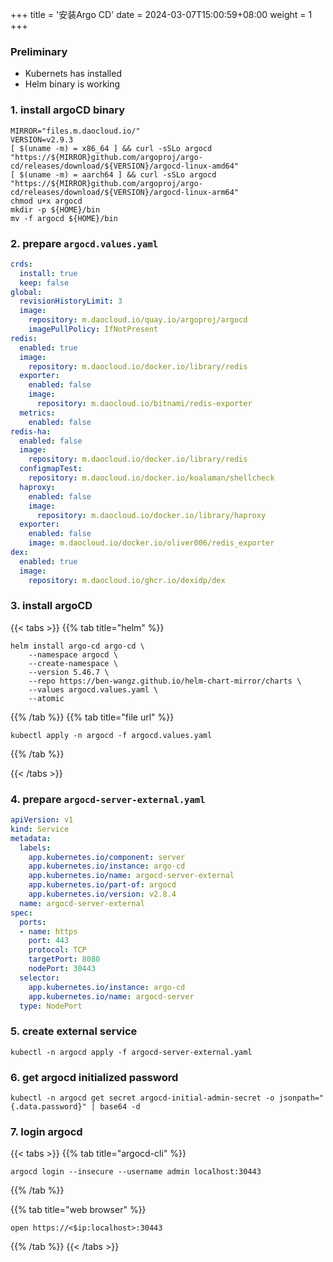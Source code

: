 +++
title = '安装Argo CD'
date = 2024-03-07T15:00:59+08:00
weight = 1
+++

### Preliminary
- Kubernets has installed
- Helm binary is working

### 1. install argoCD binary
```shell
MIRROR="files.m.daocloud.io/"
VERSION=v2.9.3
[ $(uname -m) = x86_64 ] && curl -sSLo argocd "https://${MIRROR}github.com/argoproj/argo-cd/releases/download/${VERSION}/argocd-linux-amd64"
[ $(uname -m) = aarch64 ] && curl -sSLo argocd "https://${MIRROR}github.com/argoproj/argo-cd/releases/download/${VERSION}/argocd-linux-arm64"
chmod u+x argocd
mkdir -p ${HOME}/bin
mv -f argocd ${HOME}/bin
```

### 2. prepare `argocd.values.yaml`

```yaml
crds:
  install: true
  keep: false
global:
  revisionHistoryLimit: 3
  image:
    repository: m.daocloud.io/quay.io/argoproj/argocd
    imagePullPolicy: IfNotPresent
redis:
  enabled: true
  image:
    repository: m.daocloud.io/docker.io/library/redis
  exporter:
    enabled: false
    image:
      repository: m.daocloud.io/bitnami/redis-exporter
  metrics:
    enabled: false
redis-ha:
  enabled: false
  image:
    repository: m.daocloud.io/docker.io/library/redis
  configmapTest:
    repository: m.daocloud.io/docker.io/koalaman/shellcheck
  haproxy:
    enabled: false
    image:
      repository: m.daocloud.io/docker.io/library/haproxy
  exporter:
    enabled: false
    image: m.daocloud.io/docker.io/oliver006/redis_exporter
dex:
  enabled: true
  image:
    repository: m.daocloud.io/ghcr.io/dexidp/dex

```

### 3. install argoCD 

{{< tabs >}}
{{% tab title="helm" %}}
```shell
helm install argo-cd argo-cd \
    --namespace argocd \
    --create-namespace \
    --version 5.46.7 \
    --repo https://ben-wangz.github.io/helm-chart-mirror/charts \
    --values argocd.values.yaml \
    --atomic
```
{{% /tab %}}
{{% tab title="file url" %}}
```shell
kubectl apply -n argocd -f argocd.values.yaml
```
{{% /tab %}}

{{< /tabs >}}

### 4. prepare `argocd-server-external.yaml`
```yaml
apiVersion: v1
kind: Service
metadata:
  labels:
    app.kubernetes.io/component: server
    app.kubernetes.io/instance: argo-cd
    app.kubernetes.io/name: argocd-server-external
    app.kubernetes.io/part-of: argocd
    app.kubernetes.io/version: v2.8.4
  name: argocd-server-external
spec:
  ports:
  - name: https
    port: 443
    protocol: TCP
    targetPort: 8080
    nodePort: 30443
  selector:
    app.kubernetes.io/instance: argo-cd
    app.kubernetes.io/name: argocd-server
  type: NodePort


```


### 5. create external service
```shell
kubectl -n argocd apply -f argocd-server-external.yaml
```

### 6. get argocd initialized password
```shell
kubectl -n argocd get secret argocd-initial-admin-secret -o jsonpath="{.data.password}" | base64 -d
```

### 7. login argocd

{{< tabs >}}
{{% tab title="argocd-cli" %}}
```shell
argocd login --insecure --username admin localhost:30443
```
{{% /tab  %}}

{{% tab title="web browser" %}}
```text
open https://<$ip:localhost>:30443
```
{{% /tab  %}}
{{< /tabs >}}